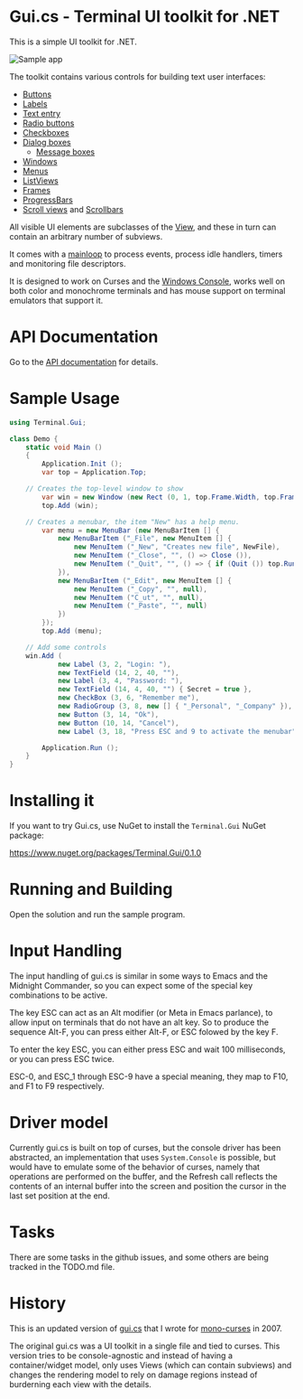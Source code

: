 # Gui.cs - Terminal UI toolkit for .NET

This is a simple UI toolkit for .NET.

![Sample app](https://raw.githubusercontent.com/migueldeicaza/gui.cs/master/docfx/sample.png)

The toolkit contains various controls for building text user interfaces:

* [Buttons](https://migueldeicaza.github.io/gui.cs/api/Terminal.Gui/Terminal.Gui.Button.html) 
* [Labels](https://migueldeicaza.github.io/gui.cs/api/Terminal.Gui/Terminal.Gui.Label.html)
* [Text entry](https://migueldeicaza.github.io/gui.cs/api/Terminal.Gui/Terminal.Gui.TextField.html)
* [Radio buttons](https://migueldeicaza.github.io/gui.cs/api/Terminal.Gui/Terminal.Gui.RadioGroup.html)
* [Checkboxes](https://migueldeicaza.github.io/gui.cs/api/Terminal.Gui/Terminal.Gui.CheckBox.html)
* [Dialog boxes](https://migueldeicaza.github.io/gui.cs/api/Terminal.Gui/Terminal.Gui.Dialog.html)
  * [Message boxes](https://migueldeicaza.github.io/gui.cs/api/Terminal.Gui/Terminal.Gui.MessageBox.html)
* [Windows](https://migueldeicaza.github.io/gui.cs/api/Terminal.Gui/Terminal.Gui.Window.html)
* [Menus](https://migueldeicaza.github.io/gui.cs/api/Terminal.Gui/Terminal.Gui.MenuBar.html)
* [ListViews](https://migueldeicaza.github.io/gui.cs/api/Terminal.Gui/Terminal.Gui.ListView.html)
* [Frames](https://migueldeicaza.github.io/gui.cs/api/Terminal.Gui/Terminal.Gui.FrameView.html)
* [ProgressBars](https://migueldeicaza.github.io/gui.cs/api/Terminal.Gui/Terminal.Gui.ProgressBar.html)
* [Scroll views](https://migueldeicaza.github.io/gui.cs/api/Terminal.Gui/Terminal.Gui.ScrollView.html) and [Scrollbars](https://migueldeicaza.github.io/gui.cs/api/Terminal.Gui/Terminal.Gui.ScrollBarView.html)

All visible UI elements are subclasses of the
[View](https://migueldeicaza.github.io/gui.cs/api/Terminal.Gui/Terminal.Gui.View.html),
and these in turn can contain an arbitrary number of subviews.   

It comes with a
[mainloop](https://migueldeicaza.github.io/gui.cs/api/Mono.Terminal/Mono.Terminal.MainLoop.html)
to process events, process idle handlers, timers and monitoring file
descriptors.

It is designed to work on Curses and the [Windows Console](https://github.com/migueldeicaza/gui.cs/issues/27), 
works well on both color and monochrome terminals and has mouse support on
terminal emulators that support it.

# API Documentation

Go to the [API documentation](https://migueldeicaza.github.io/gui.cs/api/Terminal.Gui.html) for details.

# Sample Usage

```csharp
using Terminal.Gui;

class Demo {
    static void Main ()
    {
        Application.Init ();
        var top = Application.Top;

	// Creates the top-level window to show
        var win = new Window (new Rect (0, 1, top.Frame.Width, top.Frame.Height-1), "MyApp");
        top.Add (win);

	// Creates a menubar, the item "New" has a help menu.
        var menu = new MenuBar (new MenuBarItem [] {
            new MenuBarItem ("_File", new MenuItem [] {
                new MenuItem ("_New", "Creates new file", NewFile),
                new MenuItem ("_Close", "", () => Close ()),
                new MenuItem ("_Quit", "", () => { if (Quit ()) top.Running = false; })
            }),
            new MenuBarItem ("_Edit", new MenuItem [] {
                new MenuItem ("_Copy", "", null),
                new MenuItem ("C_ut", "", null),
                new MenuItem ("_Paste", "", null)
            })
        });
        top.Add (menu);

	// Add some controls
	win.Add (
            new Label (3, 2, "Login: "),
            new TextField (14, 2, 40, ""),
            new Label (3, 4, "Password: "),
            new TextField (14, 4, 40, "") { Secret = true },
            new CheckBox (3, 6, "Remember me"),
            new RadioGroup (3, 8, new [] { "_Personal", "_Company" }),
            new Button (3, 14, "Ok"),
            new Button (10, 14, "Cancel"),
            new Label (3, 18, "Press ESC and 9 to activate the menubar"));

        Application.Run ();
    }
}
```

# Installing it

If you want to try Gui.cs, use NuGet to install the `Terminal.Gui` NuGet package:

https://www.nuget.org/packages/Terminal.Gui/0.1.0

# Running and Building

Open the solution and run the sample program.

# Input Handling

The input handling of gui.cs is similar in some ways to Emacs and the
Midnight Commander, so you can expect some of the special key
combinations to be active.

The key ESC can act as an Alt modifier (or Meta in Emacs parlance), to
allow input on terminals that do not have an alt key.  So to produce
the sequence Alt-F, you can press either Alt-F, or ESC folowed by the key F.

To enter the key ESC, you can either press ESC and wait 100
milliseconds, or you can press ESC twice.

ESC-0, and ESC_1 through ESC-9 have a special meaning, they map to
F10, and F1 to F9 respectively.

# Driver model

Currently gui.cs is built on top of curses, but the console driver has
been abstracted, an implementation that uses `System.Console` is
possible, but would have to emulate some of the behavior of curses,
namely that operations are performed on the buffer, and the Refresh
call reflects the contents of an internal buffer into the screen and
position the cursor in the last set position at the end.

# Tasks

There are some tasks in the github issues, and some others are being
tracked in the TODO.md file.

# History

This is an updated version of
[gui.cs](http://tirania.org/blog/archive/2007/Apr-16.html) that
I wrote for [mono-curses](https://github.com/mono/mono-curses) in 2007.

The original gui.cs was a UI toolkit in a single file and tied to
curses.  This version tries to be console-agnostic and instead of
having a container/widget model, only uses Views (which can contain
subviews) and changes the rendering model to rely on damage regions
instead of burderning each view with the details.

